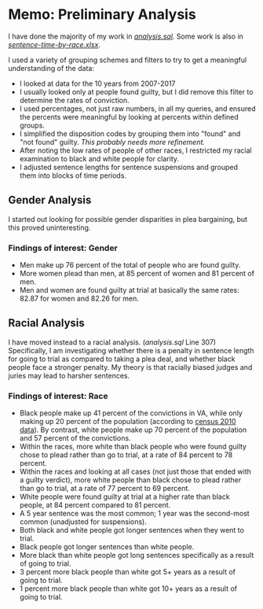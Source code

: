 # Memo: Preliminary Analysis

I have done the majority of my work in _[analysis.sql](https://github.com/shardsofblue/virginia-court-data/blob/master/analysis.sql)_. Some work is also in _[sentence-time-by-race.xlsx](https://github.com/shardsofblue/virginia-court-data/blob/master/sentence-time-by-race.xlsx)_.

I used a variety of grouping schemes and filters to try to get a meaningful understanding of the data:
* I looked at data for the 10 years from 2007-2017
* I usually looked only at people found guilty, but I did remove this filter to determine the rates of conviction.
* I used percentages, not just raw numbers, in all my queries, and ensured the percents were meaningful by looking at percents within defined groups.
* I simplified the disposition codes by grouping them into "found" and "not found" guilty. _This probably needs more refinement._
* After noting the low rates of people of other races, I restricted my racial examination to black and white people for clarity.
* I adjusted sentence lengths for sentence suspensions and grouped them into blocks of time periods.

## Gender Analysis

I started out looking for possible gender disparities in plea bargaining, but this proved uninteresting. 

### Findings of interest: Gender
* Men make up 76 percent of the total of people who are found guilty. 
* More women plead than men, at 85 percent of women and 81 percent of men.
* Men and women are found guilty at trial at basically the same rates: 82.87 for women and 82.26 for men.

## Racial Analysis

I have moved instead to a racial analysis. (_analysis.sql_ Line 307) Specifically, I am investigating whether there is a penalty in sentence length for going to trial as compared to taking a plea deal, and whether black people face a stronger penalty. My theory is that racially biased judges and juries may lead to harsher sentences.

### Findings of interest: Race
* Black people make up 41 percent of the convictions in VA, while only making up 20 percent of the population (according to [census 2010 data](https://www.census.gov/quickfacts/va)). By contrast, white people make up 70 percent of the population and 57 percent of the convictions.
* Within the races, more white than black people who were found guilty chose to plead rather than go to trial, at a rate of 84 percent to 78 percent.
* Within the races and looking at all cases (not just those that ended with a guilty verdict), more white people than black chose to plead rather than go to trial, at a rate of 77 percent to 69 percent.
* White people were found guilty at trial at a higher rate than black people, at 84 percent compared to 81 percent.
* A 5 year sentence was the most common; 1 year was the second-most common (unadjusted for suspensions).
* Both black and white people got longer sentences when they went to trial.
* Black people got longer sentences than white people.
* More black than white people got long sentences specifically as a result of going to trial.
 * 3 percent more black people than white got 5+ years as a result of going to trial.
 * 1 percent more black people than white got 10+ years as a result of going to trial.





